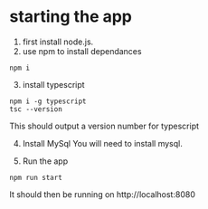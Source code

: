 # starting the app

1. first install node.js.
2. use npm to install dependances
```
npm i
```
3. install typescript
```
npm i -g typescript
tsc --version
```

This should output a version number for typescript

4. Install MySql
You will need to install mysql.

6. Run the app
```
npm run start
```

It should then be running on http://localhost:8080
